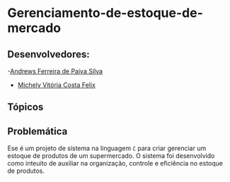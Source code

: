 # Gerenciamento-de-estoque-de-mercado
## Desenvolvedores:
-[Andrews Ferreira de Paiva Silva](https://github.com/TheFonci)
- [Michely Vitória Costa Felix](https://github.com/MichelyFelix)
## Tópicos
## Problemática 
Ese é um projeto de sistema na linguagem `C` para criar gerenciar um estoque de produtos de um supermercado. O sistema foi desenvolvido como inteuito de auxiliar na organização, controle e eficiência no estoque de produtos.
